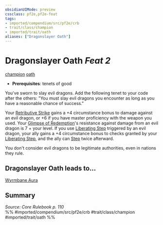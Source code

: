 ```yaml
---
obsidianUIMode: preview
cssclass: pf2e,pf2e-feat
tags:
- imported/compendium/src/pf2e/crb
- trait/class/champion
- imported/trait/oath
aliases: ["Dragonslayer Oath"]
---
```

# Dragonslayer Oath  *Feat 2*  
[champion](rules/traits/champion.md)  [oath](oath.md)  

- **Prerequisites**: tenets of good

You've sworn to slay evil dragons. Add the following tenet to your code after the others: "You must slay evil dragons you encounter as long as you have a reasonable chance of success."

Your [Retributive Strike](rules/actions/retributive-strike.md) gains a +4 circumstance bonus to damage against an evil dragon, or +6 if you have master proficiency with the weapon you used. Your [Glimpse of Redemption](glimpse-of-redemption.md)'s resistance against damage from an evil dragon is 7 + your level. If you use [Liberating Step](liberating-step.md) triggered by an evil dragon, your ally gains a +4 circumstance bonus to checks granted by your [Liberating Step](liberating-step.md), and the ally can [Step](step.md) twice afterward.

You don't consider evil dragons to be legitimate authorities, even in nations they rule.

## Dragonslayer Oath leads to...

[Wyrmbane Aura](wyrmbane-aura.md)

## Summary

*Source: Core Rulebook p. 110*  
%% #imported/compendium/src/pf2e/crb #trait/class/champion #imported/trait/oath %%